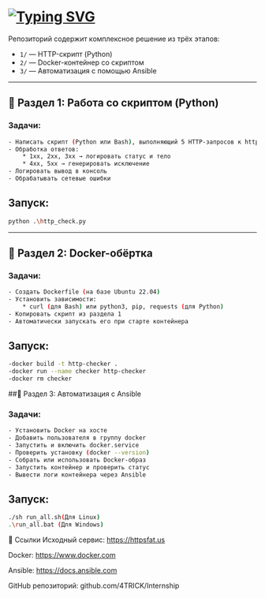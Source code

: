 # [![Typing SVG](https://readme-typing-svg.herokuapp.com?color=%2336BCF7&lines=🛠+Internship+Project)](https://git.io/typing-svg)

Репозиторий содержит комплексное решение из трёх этапов:

- `1/` — HTTP-скрипт (Python)
- `2/` — Docker-контейнер со скриптом
- `3/` — Автоматизация с помощью Ansible

---

## 🔹 Раздел 1: Работа со скриптом (Python)

### Задачи:

```bash
- Написать скрипт (Python или Bash), выполняющий 5 HTTP-запросов к https://httpsfat.us
- Обработка ответов:
    * 1xx, 2xx, 3xx → логировать статус и тело
    * 4xx, 5xx → генерировать исключение
- Логировать вывод в консоль
- Обрабатывать сетевые ошибки
```
## Запуск:
```bash
python .\http_check.py
```
---
## 🔹 Раздел 2: Docker-обёртка

### Задачи:
```bash
- Создать Dockerfile (на базе Ubuntu 22.04)
- Установить зависимости:
    * curl (для Bash) или python3, pip, requests (для Python)
- Копировать скрипт из раздела 1
- Автоматически запускать его при старте контейнера
```
## Запуск:
```bash
-docker build -t http-checker .
-docker run --name checker http-checker
-docker rm checker 
```

##🔹 Раздел 3: Автоматизация с Ansible
### Задачи:
```bash
- Установить Docker на хосте
- Добавить пользователя в группу docker
- Запустить и включить docker.service
- Проверить установку (docker --version)
- Собрать или использовать Docker-образ
- Запустить контейнер и проверить статус
- Вывести логи контейнера через Ansible
```
## Запуск:
```bash
./sh run_all.sh(Для Linux)
.\run_all.bat (Для Windows)
```

🔗 Ссылки
Исходный сервис: https://httpsfat.us

Docker: https://www.docker.com

Ansible: https://docs.ansible.com

GitHub репозиторий: github.com/4TRICK/Internship

